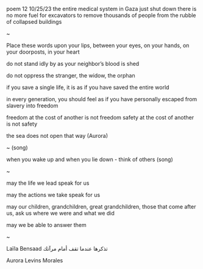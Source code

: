 poem 12 10/25/23
the entire medical system in Gaza just shut down
there is no more fuel for excavators to remove thousands of people from the rubble of collapsed buildings

~

Place these words upon your lips, between your eyes, on your hands, on your doorposts, in your heart

do not stand idly by as your neighbor’s blood is shed

do not oppress the stranger, the widow, the orphan

if you save a single life, it is as if you have saved the entire world

in every generation, you should feel as if you have personally escaped from slavery into freedom

freedom at the cost of another is not freedom
safety at the cost of another is not safety

the sea does not open that way (Aurora)

~ (song)

when you wake up and when you lie down - think of others (song)

~

may the life we lead speak for us

may the actions we take speak for us

may our children, grandchildren, great grandchildren, those that come after us, ask us where we were and what we did

may we be able to answer them

~

Laïla Bensaad
تذكرها عندما تقف أمام مرآتك

Aurora Levins Morales